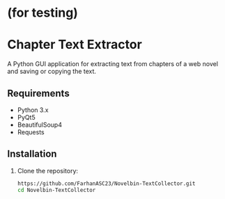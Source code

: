 # (for testing)

# Chapter Text Extractor

A Python GUI application for extracting text from chapters of a web novel and saving or copying the text.

## Requirements

- Python 3.x
- PyQt5
- BeautifulSoup4
- Requests

## Installation

1. Clone the repository:
   ```sh
   https://github.com/FarhanASC23/Novelbin-TextCollector.git
   cd Novelbin-TextCollector
